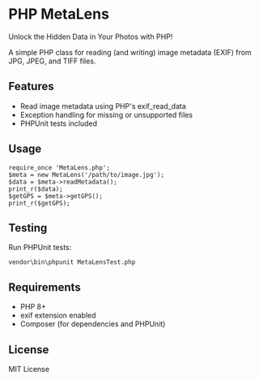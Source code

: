 # PHP MetaLens
Unlock the Hidden Data in Your Photos with PHP!

A simple PHP class for reading (and writing) image metadata (EXIF) from JPG, JPEG, and TIFF files.

## Features
- Read image metadata using PHP's exif_read_data
- Exception handling for missing or unsupported files
- PHPUnit tests included

## Usage

```
require_once 'MetaLens.php';
$meta = new MetaLens('/path/to/image.jpg');
$data = $meta->readMetadata();
print_r($data);
$getGPS = $meta->getGPS();
print_r($getGPS);
```

## Testing

Run PHPUnit tests:

```
vendor\bin\phpunit MetaLensTest.php
```

## Requirements
- PHP 8+
- exif extension enabled
- Composer (for dependencies and PHPUnit)

## License
MIT License
